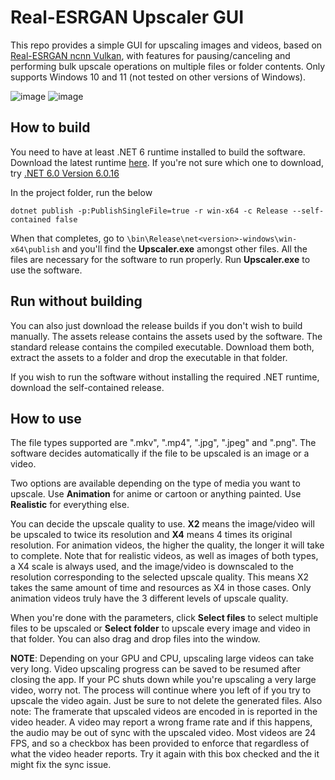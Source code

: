 # Real-ESRGAN Upscaler GUI
This repo provides a simple GUI for upscaling images and videos, based on [Real-ESRGAN ncnn Vulkan](https://github.com/xinntao/Real-ESRGAN-ncnn-vulkan), with features for pausing/canceling and performing bulk upscale operations on multiple files or folder contents. Only supports Windows 10 and 11 (not tested on other versions of Windows).

![image](https://github.com/PeteJobi/RealEsrganUpscalerGUI/assets/45200292/64a9fe61-c75f-47ba-bebb-a45e815dc2fe)
![image](https://github.com/PeteJobi/RealEsrganUpscalerGUI/assets/45200292/0be83e9a-5039-4a10-88a6-1ae94db904ab)


## How to build
You need to have at least .NET 6 runtime installed to build the software. Download the latest runtime [here](https://dotnet.microsoft.com/en-us/download). If you're not sure which one to download, try [.NET 6.0 Version 6.0.16](https://dotnet.microsoft.com/en-us/download/dotnet/thank-you/sdk-6.0.408-windows-x64-installer)

In the project folder, run the below
```
dotnet publish -p:PublishSingleFile=true -r win-x64 -c Release --self-contained false
```
When that completes, go to `\bin\Release\net<version>-windows\win-x64\publish` and you'll find the **Upscaler.exe** amongst other files. All the files are necessary for the software to run properly. Run **Upscaler.exe** to use the software.

## Run without building
You can also just download the release builds if you don't wish to build manually. The assets release contains the assets used by the software. The standard release contains the compiled executable. Download them both, extract the assets to a folder and drop the executable in that folder.

If you wish to run the software without installing the required .NET runtime, download the self-contained release.

## How to use
The file types supported are ".mkv", ".mp4", ".jpg", ".jpeg" and ".png". The software decides automatically if the file to be upscaled is an image or a video.

Two options are available depending on the type of media you want to upscale. Use **Animation** for anime or cartoon or anything painted. Use **Realistic** for everything else.

You can decide the upscale quality to use. **X2** means the image/video will be upscaled to twice its resolution and **X4** means 4 times its original resolution. For animation videos, the higher the quality, the longer it will take to complete. Note that for realistic videos, as well as images of both types, a X4 scale is always used, and the image/video is downscaled to the resolution corresponding to the selected upscale quality. This means X2 takes the same amount of time and resources as X4 in those cases. Only animation videos truly have the 3 different levels of upscale quality. 

When you're done with the parameters, click **Select files** to select multiple files to be upscaled or **Select folder** to upscale every image and video in that folder. You can also drag and drop files into the window.

**NOTE**: Depending on your GPU and CPU, upscaling large videos can take very long. Video upscaling progress can be saved to be resumed after closing the app. If your PC shuts down while you're upscaling a very large video, worry not. The process will continue where you left of if you try to upscale the video again. Just be sure to not delete the generated files.
Also note: The framerate that upscaled videos are encoded in is reported in the video header. A video may report a wrong frame rate and if this happens, the audio may be out of sync with the upscaled video. Most videos are 24 FPS, and so a checkbox has been provided to enforce that regardless of what the video header reports. Try it again with this box checked and the it might fix the sync issue.
